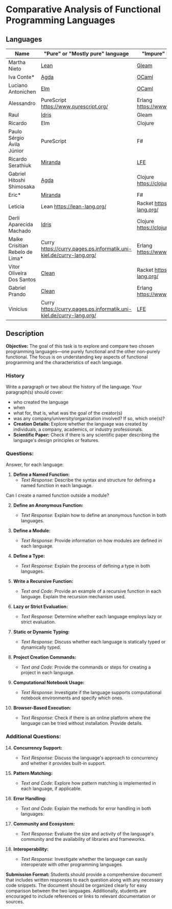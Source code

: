 # Comparative Analysis of Functional Programming Languages

## Languages


| Name               | "Pure" or "Mostly pure" language | "Impure" language                    |
|--------------------|----------------------------------|--------------------------------------|
| Martha Nieto       | [Lean](https://lean-lang.org/)                                 | [Gleam](https://gleam.run/)          |
| Iva Conte*          |  [Agda](https://github.com/agda/agda)     |            [OCaml](https://ocaml.org/)                             | 
| Luciano Antonichen | [Elm](https://elm-lang.org/)     |     [OCaml](https://ocaml.org/)                                  |
| Alessandro | PureScript https://www.purescript.org/ | Erlang https://www.erlang.org/ |
| Raul | [Idris](https://www.idris-lang.org/) | Gleam |
| Ricardo | Elm | Clojure |
| Paulo Sérgio Ávila Júnior | PureScript | F# |
| Ricardo Serathiuk | [Miranda](https://en.wikipedia.org/wiki/Miranda_(programming_language)) | [LFE](https://en.wikipedia.org/wiki/LFE_(programming_language)) |
| Gabriel Hitoshi Shimosaka | [Agda](https://github.com/agda/agda) | Clojure https://clojure.org/ |
| Eric* | [Miranda](https://en.wikipedia.org/wiki/Miranda_(programming_language))  | F# |
| Leticia	| Lean https://lean-lang.org/ | Racket https://racket-lang.org/ |
| Derli Aparecida Machado|  [Idris](https://www.idris-lang.org/)  |	Clojure https://clojure.org/ |
| Maike Crisitian Rebelo de Lima*	| Curry https://curry.pages.ps.informatik.uni-kiel.de/curry-lang.org/ | Erlang https://www.erlang.org/ |
| Vitor Oliveira Dos Santos	| [Clean](https://wiki.clean.cs.ru.nl/Clean) |  Racket https://racket-lang.org/ |
| Gabriel Prando	| [Clean](https://wiki.clean.cs.ru.nl/Clean) | Erlang https://www.erlang.org/ |
| Vinicius	| Curry https://curry.pages.ps.informatik.uni-kiel.de/curry-lang.org/ | [LFE](https://en.wikipedia.org/wiki/LFE_(programming_language)) |
 
## Description

**Objective:**
The goal of this task is to explore and compare two chosen programming languages—one purely functional and the other non-purely functional. The focus is on understanding key aspects of functional programming and the characteristics of each language.

### History

Write a paragraph or two about the history of the language.  Your paragraph(s) should cover:
- who created the language
- when
- what for, that is, what was the goal of the creator(s)
- was any company/university/organization involved? If so, which one(s)?
- **Creation Details:** Explore whether the language was created by individuals, a company, academics, or industry professionals.
- **Scientific Paper:** Check if there is any scientific paper describing the language's design principles or features.

### Questions:

Answer, for each language:

1. **Define a Named Function:**
   - *Text Response:* Describe the syntax and structure for defining a named function in each language.


Can I create a named function outside a module?


2. **Define an Anonymous Function:**
   - *Text Response:* Explain how to define an anonymous function in both languages.

3. **Define a Module:**
   - *Text Response:* Provide information on how modules are defined in each language.

4. **Define a Type:**
   - *Text Response:* Explain the process of defining a type in both languages.

5. **Write a Recursive Function:**
   - *Text and Code:* Provide an example of a recursive function in each language. Explain the recursion mechanism used.

6. **Lazy or Strict Evaluation:**
   - *Text Response:* Determine whether each language employs lazy or strict evaluation.

7. **Static or Dynamic Typing:**
   - *Text Response:* Discuss whether each language is statically typed or dynamically typed.

11. **Project Creation Commands:**
    - *Text and Code:* Provide the commands or steps for creating a project in each language.

12. **Computational Notebook Usage:**
    - *Text Response:* Investigate if the language supports computational notebook environments and specify which ones.

13. **Browser-Based Execution:**
    - *Text Response:* Check if there is an online platform where the language can be tried without installation. Provide details.

### Additional Questions:

14. **Concurrency Support:**
    - *Text Response:* Discuss the language's approach to concurrency and whether it provides built-in support.

15. **Pattern Matching:**
    - *Text and Code:* Explore how pattern matching is implemented in each language, if applicable.

16. **Error Handling:**
    - *Text and Code:* Explain the methods for error handling in both languages.

17. **Community and Ecosystem:**
    - *Text Response:* Evaluate the size and activity of the language's community and the availability of libraries and frameworks.

18. **Interoperability:**
    - *Text Response:* Investigate whether the language can easily interoperate with other programming languages.

**Submission Format:**
Students should provide a comprehensive document that includes written responses to each question along with any necessary code snippets. The document should be organized clearly for easy comparison between the two languages. Additionally, students are encouraged to include references or links to relevant documentation or sources.
